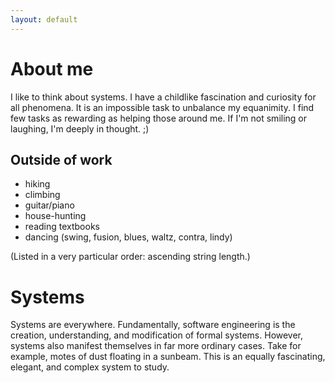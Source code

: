 ```yaml
---
layout: default
---
```


# [](#header-1)About me

I like to think about systems. I have a childlike fascination and curiosity
for all phenomena. It is an impossible task to unbalance my equanimity. I find
few tasks as rewarding as helping those around me. If I'm not smiling or
laughing, I'm deeply in thought. ;)


## Outside of work

- hiking
- climbing
- guitar/piano
- house-hunting
- reading textbooks
- dancing (swing, fusion, blues, waltz, contra, lindy)

(Listed in a very particular order: ascending string length.)

# [](#header-1) Systems

Systems are everywhere. Fundamentally, software engineering is the creation,
understanding, and modification of formal systems. However, systems also
manifest themselves in far more ordinary cases. Take for example, motes of
dust floating in a sunbeam. This is an equally fascinating, elegant, and 
complex system to study.
